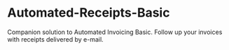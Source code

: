 # Automated-Receipts-Basic
Companion solution to Automated Invoicing Basic. Follow up your invoices with receipts delivered by e-mail.

